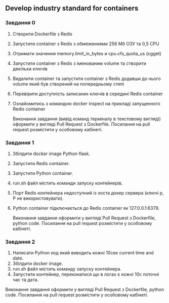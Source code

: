 ## Develop industry standard for containers

### Завдання 0
1. Створити Dockerfile з Redis
2. Запустити container з Redis з обмеженнями 256 Мб ОЗУ та 0,5 CPU 
3. Отримати значення memory.limit_in_bytes и cpu.cfs_quota_us (cgget)
4. Запустити container з Redis з іменованим volume та створити декілька ключів
5. Видалити container та запустити container з Redis додавши до нього volume який був створений на попередньому степі
6. Перевірити доступність записаних ключів в середині Redis container
7. Ознайомитись з командою docker inspect на прикладі запущенного Redis container

   Виконання завдання (вивід команд терміналу в текстовому вигляді) оформити у вигляді Pull Request з Dockerfile.
   Посилання на pull request розмістити у особовому кабінеті.

### Завдання 1

1. Збілдити docker image Python flask.
2. Запустити Redis container.
3. Запустити Python container.
4. run.sh файл містить команди запуску контейнерів.
5. Порт Redis контейнера недоступний із хоста докер сервера (ключі p, P не використовувати).
6. Python container підключається до Redis container як 127.0.0.1:6379.

    Виконання завдання оформити у вигляді Pull Request з Dockerfile, python code. Посилання на pull request розмістити у особовому кабінеті.


### Завдання 2
1. Написати Python код який виводить кожні 10сек current time and date.
2. Збілдити docker image.
4. run.sh файл містить команду запуску контейнера.
5. Запустити контейнер, переконатися що в логах є кожні 10с поточні час та дата.

Виконання завдання оформити у вигляді Pull Request з Dockerfile, python code. Посилання на pull request розмістити у особовому кабінеті.